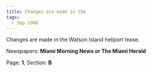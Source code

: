 ```yaml
---  
title: Changes are made in the  
tags:  
  - Sep 1986  
---  
```

  
Changes are made in the Watson Island heliport lease.  
  
Newspapers: **Miami Morning News or The Miami Herald**  
  
Page: **1**, Section: **B** 
